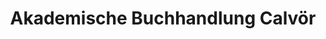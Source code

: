 ---
title: "Akademische Buchhandlung Calvör"
url: /goettingen/akademische-buchhandlung-calvoer/
shop: Bücher
---